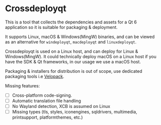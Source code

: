 # Crossdeployqt

This is a tool that collects the dependencies and assets for a Qt 6 application so it is suitable for packaging & deployment.

It supports Linux, macOS & Windows(MingW) binaries, and can be viewed as an alternative for `windeployqt`, `macdeployqt` and `linuxdeployqt`.

Crossdeployqt is used on a Linux host, and can deploy for Linux & Windows(MingW). It could technically deploy macOS on a Linux host if you have the SDK & Qt frameworks, in our usage we use a macOS host.

Packaging & installers for distribution is out of scope, use dedicated packaging tools i.e [Velopack](https://velopack.io).

Missing features:
- [ ] Cross-platform code-signing.
- [ ] Automatic translation file handling
- [ ] No Wayland detection, XCB is assumed on Linux
- [ ] Missing types (tls, styles, iconengines, sqldrivers, multimedia, printsupport, platformthemes, etc.)